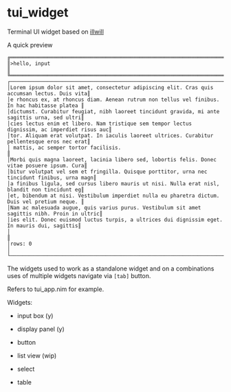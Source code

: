 # tui_widget

Terminal UI widget based on [illwill](https://github.com/johnnovak/illwill/tree/master])

A quick preview

```
╔═════════════════════════════════════════════════════════════════════════════════════════════╗
║>hello, input                                                                                ║
╚═════════════════════════════════════════════════════════════════════════════════════════════╝
┌─────────────────────────────────────────────────────────────────────────────────────────────┐
│Lorem ipsum dolor sit amet, consectetur adipiscing elit. Cras quis accumsan lectus. Duis vita║
│e rhoncus ex, at rhoncus diam. Aenean rutrum non tellus vel finibus. In hac habitasse platea ║
│dictumst. Curabitur feugiat, nibh laoreet tincidunt gravida, mi ante sagittis urna, sed ultri║
│cies lectus enim et libero. Nam tristique sem tempor lectus dignissim, ac imperdiet risus auc║
│tor. Aliquam erat volutpat. In iaculis laoreet ultrices. Curabitur pellentesque eros nec erat║
│ mattis, ac semper tortor facilisis.                                                         ║
│Morbi quis magna laoreet, lacinia libero sed, lobortis felis. Donec vitae posuere ipsum. Cura║
│bitur volutpat vel sem et fringilla. Quisque porttitor, urna nec tincidunt finibus, urna magn║
│a finibus ligula, sed cursus libero mauris ut nisi. Nulla erat nisl, blandit non tincidunt eg║
│et, bibendum at nisi. Vestibulum imperdiet nulla eu pharetra dictum. Duis vel pretium neque. ║
│Nam ac malesuada augue, quis varius purus. Vestibulum sit amet sagittis nibh. Proin in ultric║
│ies elit. Donec euismod luctus turpis, a ultrices dui dignissim eget. In mauris dui, sagittis║
│                                                                                             ║
│rows: 0                                                                                      │
└─────────────────────────────────────────────────────────────────────────────────────────────┘
```

The widgets used to work as a standalone widget and on a combinations uses of multiple widgets navigate via `[tab]` button. 

Refers to tui_app.nim for example.

Widgets:
- input box (y)

- display panel (y)

- button

- list view (wip)

- select

- table